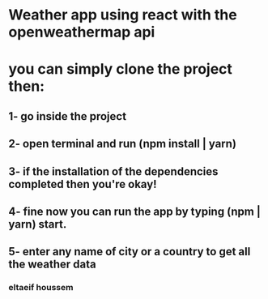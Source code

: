 # Weather app using react with the openweathermap api

# you can simply clone the project then:

## 1- go inside the project

## 2- open terminal and run (npm install | yarn)

## 3- if the installation of the dependencies completed then you're okay!

## 4- fine now you can run the app by typing (npm | yarn) start.

## 5- enter any name of city or a country to get all the weather data

### eltaeif houssem

